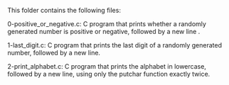 This folder contains the following files:

0-positive_or_negative.c: C program that prints whether a randomly generated
			  number is positive or negative, followed by a new line
			  .

1-last_digit.c: C program that prints the last digit of a randomly generated
		number, followed by a new line.

2-print_alphabet.c: C program that prints the alphabet in lowercase, followed by
		    a new line, using only the putchar function exactly twice.